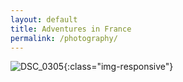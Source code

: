 ```yaml
---
layout: default
title: Adventures in France
permalink: /photography/
---
```



![DSC_0305](/resources/pictures/adventures-in-france/DSC_0305.jpg){:class="img-responsive"}
